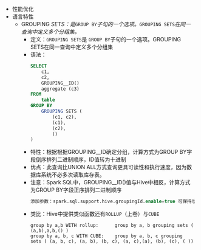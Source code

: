 * 性能优化
* 语言特性
  * GROUPING _SETS：是_`GROUP BY`_子句的一个选项。_`GROUPING SETS`_在同一查询中定义多个分组集。_
    * 定义：`GROUPING SETS`是 `GROUP BY`子句的一个选项。GROUPING SETS在同一查询中定义多个分组集
    * 语法：
      ```sql
      SELECT
          c1,
          c2,
          GROUPING__ID()
          aggregate (c3)
      FROM
          table
      GROUP BY
          GROUPING SETS (
              (c1, c2),
              (c1),
              (c2),
              ()
      )
      ```
    * 特性：根据根据GROUPING\_\_ID确定分组，计算方式为GROUP BY字段倒序排列二进制顺序，ID值转为十进制
    * 优点：此查询比UNION ALL方式查询更具可读性和执行速度，因为数据库系统不必多次读取库存表。
    * 注意：Spark SQL中，GROUPING\_\_ID\(\)值与Hive中相反，计算方式为GROUP BY字段正序排列二进制顺序   
      ```sql
      添加参数：spark.sql.support.hive.groupingId.enable=true 可保持与Hive一致
      ```
    * 类比：Hive中提供类似函数还有`ROLLUP`（上卷）与`CUBE`
      ```
      group by a,b WITH rollup:      group by a, b grouping sets ( (a,b),a,b,() )
      group by a, b, c WITH CUBE:    group by a, b, c grouping sets ( (a, b, c), (a, b), (b, c), (a, c),(a), (b), (c), ( ))
      ```



